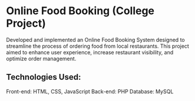 # Online Food Booking (College Project)
Developed and implemented an Online Food Booking System designed to streamline the process of ordering food from local restaurants. This project aimed to enhance user experience, increase restaurant visibility, and optimize order management.
## Technologies Used:
Front-end: HTML, CSS, JavaScript
Back-end: PHP
Database: MySQL
